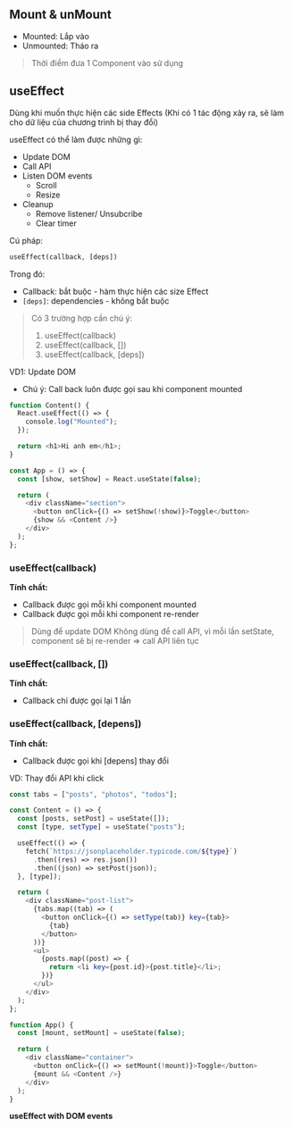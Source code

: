 ## Mount & unMount

- Mounted: Lắp vào
- Unmounted: Tháo ra

> Thời điềm đưa 1 Component vào sử dụng

## useEffect

Dùng khi muốn thực hiện các side Effects (Khi có 1 tác động xảy ra, sẽ làm cho dữ liệu của chương trình bị thay đổi)

useEffect có thể làm được những gì:

- Update DOM
- Call API
- Listen DOM events
  - Scroll
  - Resize
- Cleanup
  - Remove listener/ Unsubcribe
  - Clear timer

Cú pháp:

```php
useEffect(callback, [deps])
```

Trong đó:

- Callback: bắt buộc - hàm thực hiện các size Effect
- `[deps]`: dependencies - không bắt buộc

> Có 3 trường hợp cần chú ý:
>
> 1. useEffect(callback)
> 2. useEffect(callback, [])
> 3. useEffect(callback, [deps])

VD1: Update DOM

- Chú ý: Call back luôn được gọi sau khi component mounted

```php
function Content() {
  React.useEffect(() => {
    console.log("Mounted");
  });

  return <h1>Hi anh em</h1>;
}

const App = () => {
  const [show, setShow] = React.useState(false);

  return (
    <div className="section">
      <button onClick={() => setShow(!show)}>Toggle</button>
      {show && <Content />}
    </div>
  );
};
```

### useEffect(callback)

**Tính chất:**

- Callback được gọi mỗi khi component mounted
- Callback được gọi mỗi khi component re-render

> Dùng để update DOM
> Không dùng để call API, vì mỗi lần setState, component sẽ bị re-render => call API liên tục

### useEffect(callback, [])

**Tính chất:**

- Callback chỉ được gọi lại 1 lần

### useEffect(callback, [depens])

**Tính chất:**

- Callback được gọi khi [depens] thay đổi

VD: Thay đổi API khi click

```php
const tabs = ["posts", "photos", "todos"];

const Content = () => {
  const [posts, setPost] = useState([]);
  const [type, setType] = useState("posts");

  useEffect(() => {
    fetch(`https://jsonplaceholder.typicode.com/${type}`)
      .then((res) => res.json())
      .then((json) => setPost(json));
  }, [type]);

  return (
    <div className="post-list">
      {tabs.map((tab) => (
        <button onClick={() => setType(tab)} key={tab}>
          {tab}
        </button>
      ))}
      <ul>
        {posts.map((post) => {
          return <li key={post.id}>{post.title}</li>;
        })}
      </ul>
    </div>
  );
};

function App() {
  const [mount, setMount] = useState(false);

  return (
    <div className="container">
      <button onClick={() => setMount(!mount)}>Toggle</button>
      {mount && <Content />}
    </div>
  );
}
```

**useEffect with DOM events**
